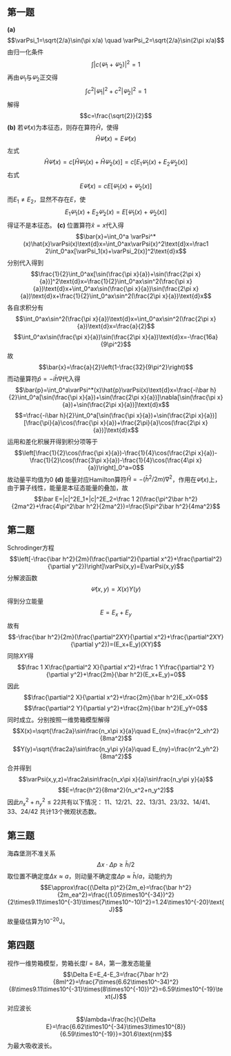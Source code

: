 ## 第一题
**(a)** $$\varPsi_1=\sqrt{2/a}\sin(\pi x/a) \quad  \varPsi_2=\sqrt{2/a}\sin(2\pi x/a)$$由归一化条件$$\int|c(\varPsi_1+\varPsi_2)|^2=1$$再由$\varPsi_1$与$\varPsi_2$正交得$$\int c^2|\varPsi_1|^2+c^2|\varPsi_2|^2=1$$解得
$$c=\frac{\sqrt{2}}{2}$$
**(b)** 若$\varPsi(x)$为本征态，则存在算符$\hat H$，使得$$\hat{H}\varPsi(x)=E\varPsi(x)$$左式$$\hat{H}\varPsi(x)=c[\hat{H}\varPsi_1(x)+\hat{H}\varPsi_2(x)]=c[E_1\varPsi_1(x)+E_2\varPsi_2(x)]$$右式$$E\varPsi(x)=cE[\varPsi_1(x)+\varPsi_2(x)]$$而$E_1\neq E_2$，显然不存在$E$，使$$E_1\varPsi_1(x)+E_2\varPsi_2(x)=E[\varPsi_1(x)+\varPsi_2(x)]$$得证不是本征态。
**(c)** 位置算符$\hat{x}=x$代入得$$\bar{x}=\int_0^a \varPsi^*(x)\hat{x}\varPsi(x)\text{d}x=\int_0^ax\varPsi(x)^2\text{d}x=\frac1 2\int_0^ax[\varPsi_1(x)+\varPsi_2(x)]^2\text{d}x$$分别代入得到$$\frac{1}{2}\int_0^ax[\sin(\frac{\pi x}{a})+\sin(\frac{2\pi x}{a})]^2\text{d}x=\frac{1}{2}\int_0^ax\sin^2(\frac{\pi x}{a})\text{d}x+\int_0^ax\sin(\frac{\pi x}{a})\sin(\frac{2\pi x}{a})\text{d}x+\frac{1}{2}\int_0^ax\sin^2(\frac{2\pi x}{a})\text{d}x$$各自求积分有$$\int_0^ax\sin^2(\frac{\pi x}{a})\text{d}x=\int_0^ax\sin^2(\frac{2\pi x}{a})\text{d}x=\frac{a}{2}$$$$\int_0^ax\sin(\frac{\pi x}{a})\sin(\frac{2\pi x}{a})\text{d}x=-\frac{16a}{9\pi^2}$$故$$\bar{x}=\frac{a}{2}\left(1-\frac{32}{9\pi^2}\right)$$
而动量算符$\hat{p}=-i\bar{h}\nabla$代入得$$\bar{p}=\int_0^a\varPsi^*(x)\hat{p}\varPsi(x)\text{d}x=\frac{-i\bar h}{2}\int_0^a[\sin(\frac{\pi x}{a})+\sin(\frac{2\pi x}{a})]\nabla[\sin(\frac{\pi x}{a})+\sin(\frac{2\pi x}{a})]\text{d}x$$$$=\frac{-i\bar h}{2}\int_0^a[\sin(\frac{\pi x}{a})+\sin(\frac{2\pi x}{a})][\frac{\pi}{a}\cos(\frac{\pi x}{a})+\frac{2\pi}{a}\cos(\frac{2\pi x}{a})]\text{d}x$$运用和差化积展开得到积分项等于$$\left[\frac{1}{2}\cos(\frac{\pi x}{a})-\frac{1}{4}\cos(\frac{2\pi x}{a})-\frac{1}{2}\cos(\frac{3\pi x}{a})-\frac{1}{4}\cos(\frac{4\pi x}{a})\right]_0^a=0$$故动量平均值为0
**(d)** 能量对应Hamilton算符$\hat{H}=-(\bar h^2/2m)\nabla^2$，作用在$\varPsi(x)$上，由于算子线性，能量是本征态能量的叠加，故$$\bar E=|c|^2E_1+|c|^2E_2=\frac 1 2(\frac{\pi^2\bar h^2}{2ma^2}+\frac{4\pi^2\bar h^2}{2ma^2})=\frac{5\pi^2\bar h^2}{4ma^2}$$
## 第二题
Schrodinger方程$$\left[-\frac{\bar h^2}{2m}(\frac{\partial^2}{\partial x^2}+\frac{\partial^2}{\partial y^2})\right]\varPsi(x,y)=E\varPsi(x,y)$$分解波函数$$\varPsi(x,y)=X(x)Y(y)$$得到分立能量$$E=E_x+E_y$$故有$$-\frac{\bar h^2}{2m}(\frac{\partial^2XY}{\partial x^2}+\frac{\partial^2XY}{\partial y^2})=(E_x+E_y)(XY)$$同除$XY$得$$\frac 1 X\frac{\partial^2 X}{\partial x^2}+\frac 1 Y\frac{\partial^2 Y}{\partial y^2}+\frac{2m}{\bar h^2}(E_x+E_y)=0$$因此$$\frac{\partial^2 X}{\partial x^2}+\frac{2m}{\bar h^2}E_xX=0$$$$\frac{\partial^2 Y}{\partial y^2}+\frac{2m}{\bar h^2}E_yY=0$$同时成立。分别按照一维势箱模型解得$$X(x)=\sqrt{\frac2a}\sin\frac{n_x\pi x}{a}\quad E_{nx}=\frac{n^2_xh^2}{8ma^2}$$$$Y(y)=\sqrt{\frac2a}\sin\frac{n_y\pi y}{a}\quad E_{ny}=\frac{n^2_yh^2}{8ma^2}$$合并得到$$\varPsi(x,y,z)=\frac2a\sin\frac{n_x\pi x}{a}\sin\frac{n_y\pi y}{a}$$$$E=\frac{h^2}{8ma^2}(n_x^2+n_y^2)$$
因此$n_x^2+n_y^2\leq22$共有以下情况：
11、12/21、22、13/31、23/32、14/41、33、24/42
共计13个微观状态数。
## 第三题
海森堡测不准关系$$\Delta x\cdot\Delta p\geq \bar h/2$$取位置不确定度$\Delta x \approx a$，则动量不确定度$\Delta p\approx \bar h/a$，动能约为$$E\approx\frac{(\Delta p)^2}{2m_e}=\frac{\bar h^2}{2m_ea^2}=\frac{(1.05\times10^{-34})^2}{2\times9.11\times10^{-31}\times(7\times10^-10)^2}=1.24\times10^{-20}\text{J}$$
故量级估算为$10^{-20}$J。
## 第四题
 视作一维势箱模型，势箱长度$l=8A$，第一激发态能量
 $$\Delta E=E_4-E_3=\frac{7\bar h^2}{8ml^2}=\frac{7\times(6.62\times10^-34)^2}{8\times9.11\times10^{-31}\times(8\times10^{-10})^2}=6.59\times10^{-19}\text{J}$$对应波长$$\lambda=\frac{hc}{\Delta E}=\frac{6.62\times10^{-34}\times3\times10^{8}}{6.59\times10^{-19}}=301.6\text{nm}$$为最大吸收波长。